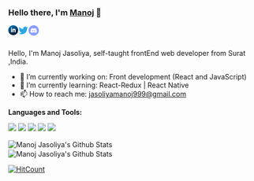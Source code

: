 ### Hello there, I'm [Manoj](https://manojjasoliya.tech) 👋

<a href="https://www.linkedin.com/in/manoj-jasoliya/" target="_blank">
  <img align="left" alt="Manoj's LinkedIn" width="20px" src="https://raw.githubusercontent.com/Manojj999/Manojj999/master/assets/linkedin.svg" />
</a>

<a href="https://twitter.com/manoj_jasoliya" target="_blank">
  <img align="left" alt="Manoj | Twitter" width="21px" src="https://raw.githubusercontent.com/Manojj999/Manojj999/master/assets/twitter.svg" />
</a>
<a href="https://discord.gg/36JKfp7" target="_blank">
  <img align="left" alt="Manoj's Discord" width="21px" src="https://raw.githubusercontent.com/Manojj999/Manojj999/master/assets/discord-round.svg" />
</a>

<br />
<br />

Hello, I'm Manoj Jasoliya, self-taught frontEnd web developer from Surat ,India.

- 🔭 I’m currently working on: Front development (React and JavaScript)
- 🌱 I’m currently learning: React-Redux | React Native
- 📫 How to reach me: jasoliyamanoj999@gmail.com


**Languages and Tools:**  

<code><img height="20" src="https://seeklogo.com/images/J/javascript-js-logo-2949701702-seeklogo.com.png"></code>
<code><img height="20" src="https://seeklogo.com/images/R/react-logo-7B3CE81517-seeklogo.com.png"></code>
<code><img height="20" src="https://seeklogo.com/images/R/redux-logo-9CA6836C12-seeklogo.com.png"></code>
<code><img height="20" src="https://seeklogo.com/images/H/html5-logo-EF92D240D7-seeklogo.com.png"></code>
<code><img height="20" src="https://seeklogo.com/images/C/css3-logo-8724075274-seeklogo.com.png"></code>



<img align="center" src="https://github-readme-stats.vercel.app/api?username=Manojj999&show_icons=true&theme=tokyonight&hide_border=true" alt="Manoj Jasoliya's Github Stats">

<br/>

<img align="center" src="https://github-readme-stats.vercel.app/api/top-langs/?username=Manojj999&layout=default&show_icons=true&theme=tokyonight" alt="Manoj Jasoliya's Github Stats">

[![HitCount](http://hits.dwyl.com/Manojj999/Manojj999.svg)](http://hits.dwyl.com/Manojj999/Manojj999)

